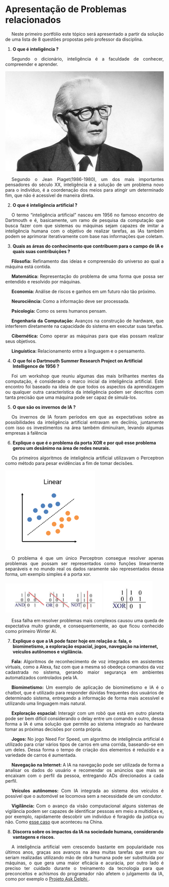 # Apresentação de Problemas relacionados

<p style="text-indent: 20px; text-align: justify">
Neste primeiro portfólio este tópico será apresentado a partir da solução de uma lista de 8 questões propostas pelo professor da disciplina.
</p>

1. **O que é inteligência ?**

<p style="text-indent: 20px; text-align: justify">
Segundo o dicionário, inteligência é a faculdade de conhecer, compreender e aprender.
</p>

![jean_piaget](../assets/portfolio_01/jean_piaget.jpg)

<p style="text-indent: 20px; text-align: justify">
Segundo o Jean Piaget(1986-1980), um dos mais importantes pensadores do século XX, inteligência é a solução de um problema novo para o indivíduo, é a coordenação dos meios para atingir um determinado fim, que não é acessível de maneira direta.
</p>

2. **O que é inteligência artificial ?**

<p style="text-indent: 20px; text-align: justify">
O termo “inteligência artificial” nasceu em 1956 no famoso encontro de Dartmouth e é, basicamente, um ramo de pesquisa da computação que busca fazer com que sistemas ou máquinas sejam capazes de imitar a inteligência humana com o objetivo de realizar tarefas, as IAs também podem se aprimorar iterativamente com base nas informações que coletam.
</p>

3. **Quais as áreas do conhecimento que contribuem para o campo de IA e quais suas contribuições ?**

<p style="text-indent: 20px; text-align: justify">
<b>Filosofia: </b> Refinamento das ideias e compreensão do universo ao qual a máquina está contida.
</p>

<p style="text-indent: 20px; text-align: justify">
<b>Matemática: </b> Representação do problema de uma forma que possa ser entendido e resolvido por máquinas.
</p>

<p style="text-indent: 20px; text-align: justify">
<b>Economia: </b> Análise de riscos e ganhos em um futuro não tão próximo.
</p>

<p style="text-indent: 20px; text-align: justify">
<b>Neurociência: </b> Como a informação deve ser processada.
</p>

<p style="text-indent: 20px; text-align: justify">
<b>Psicologia: </b> Como os seres humanos pensam.
</p>

<p style="text-indent: 20px; text-align: justify">
<b>Engenharia da Computação: </b> Avanços na construção de hardware, que interferem diretamente na capacidade do sistema em executar suas tarefas.
</p>

<p style="text-indent: 20px; text-align: justify">
<b>Cibernética: </b> Como operar as máquinas para que elas possam realizar seus objetivos.
</p>

<p style="text-indent: 20px; text-align: justify">
<b>Linguística: </b> Relacionamento entre a linguagem e o pensamento.
</p>

4. **O que foi o Dartmouth Summer Research Project on Artificial Intelligence de 1956 ?**

<p style="text-indent: 20px; text-align: justify">
Foi um workshop que reuniu algumas das mais brilhantes mentes da computação, é considerado o marco inicial da inteligência artificial. Este encontro foi baseado na ideia de que todos os aspectos da aprendizagem ou qualquer outra característica da inteligência podem ser descritos com tanta precisão que uma máquina pode ser capaz de simulá-los.
</p>

5. **O que são os invernos de IA ?**

<p style="text-indent: 20px; text-align: justify">
Os invernos de IA foram períodos em que as expectativas sobre as possibilidades da inteligência artificial entravam em declínio, juntamente com isso os investimentos na área também diminuíram, levando algumas empresas à falência
</p>

6. **Explique o que é o problema da porta XOR e por quê esse problema gerou um desânimo na área de redes neurais.**

<p style="text-indent: 20px; text-align: justify">
Os primeiros algoritmos de inteligência artificial utilizavam o Perceptron como método para pesar evidências a fim de tomar decisões.
</p>

![hiperplano](../assets/portfolio_01/hiperplano.png)

<p style="text-indent: 20px; text-align: justify">
O problema é que um único Perceptron consegue resolver apenas problemas que possam ser representados como funções linearmente separáveis e no mundo real os dados raramente são representados dessa forma, um exemplo simples é a porta xor.
</p>

![and_or_not](../assets/portfolio_01/and_or_not.png)
![hiperplano](../assets/portfolio_01/xor.png)

<p style="text-indent: 20px; text-align: justify">
Essa falha em resolver problemas mais complexos causou uma queda de expectativa muito grande, e consequentemente, ao que ficou conhecido como primeiro Winter AI. 
</p>

7. **Explique o que a IA pode fazer hoje em relação a: fala, o biomimetismo, a exploração espacial, jogos, navegação na internet, veículos autônomos e vigilância.**

<p style="text-indent: 20px; text-align: justify">
<b>Fala: </b> Algoritmos de reconhecimento de voz integrados em assistentes virtuais, como a Alexa, faz com que a mesma só obedeça comandos da voz cadastrada no sistema, gerando maior segurança em ambientes automatizados controlados pela IA.
</p>

<p style="text-indent: 20px; text-align: justify">
<b>Biomimetismo: </b> Um exemplo de aplicação de biomimetismo e IA é o chatbot, que é utilizado para responder dúvidas frequentes dos usuários de determinado sistema, entregando a informação de forma mais acessível e utilizando uma linguagem mais natural.
</p>

<p style="text-indent: 20px; text-align: justify">
<b>Exploração espacial: </b> Interagir com um robô que está em outro planeta pode ser bem difícil considerando o delay entre um comando e outro, dessa forma a IA é uma solução que permite ao sistema integrado ao hardware tomar as próximas decisões por conta própria.
</p>

<p style="text-indent: 20px; text-align: justify">
<b>Jogos: </b> No jogo Need For Speed, um algoritmo de inteligência artificial é utilizado para criar vários tipos de carros em uma corrida, baseando-se em um deles. Dessa forma o  tempo de criação dos elementos é reduzido e a variedade de carros é aumentada.
</p>

<p style="text-indent: 20px; text-align: justify">
<b>Navegação na Internet: </b> A IA na navegação pode ser utilizada de forma a analisar os dados do usuário e recomendar os anúncios que mais se encaixam com o perfil da pessoa, entregando ADs direcionados a cada perfil.
</p>

<p style="text-indent: 20px; text-align: justify">
<b>Veículos autônomos: </b> Com IA integrada ao sistema dos veículos é possível que o automóvel se locomova sem a necessidade de um condutor.
</p>

<p style="text-indent: 20px; text-align: justify">
<b>Vigilância: </b> Com o avanço da visão computacional alguns sistemas de vigilância podem ser capazes de identificar pessoas em meio a multidões e, por exemplo, rapidamente descobrir um indivíduo é foragido da justiça ou não. Como <a href="https://g1.globo.com/mundo/noticia/homem-e-reconhecido-e-preso-em-meio-a-publico-de-60-mil-em-show-na-china.ghtml" target="blank">esse caso</a> que aconteceu na China.
</p>

8. **Discorra sobre os impactos da IA na sociedade humana, considerando vantagens e riscos.**

<p style="text-indent: 20px; text-align: justify">
A inteligência artificial vem crescendo bastante em popularidade nos últimos anos, graças aos avanços na área muitas tarefas que eram ou seriam realizadas utilizando mão de obra humana pode ser substituída por máquinas, o que gera uma maior eficácia e acurácia, por outro lado é preciso ter cuidado durante o treinamento da tecnologia para que preconceitos e achismos do programador não afetem o julgamento da IA, como por exemplo o <a href="https://canaltech.com.br/inteligencia-artificial/ia-projetada-para-dar-conselhos-eticos-se-mostra-um-bot-racista-e-preconceituoso-200007/" target="blank"> Projeto Ask Delphi </a>.
</p>

